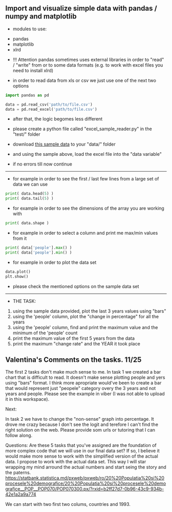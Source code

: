 ## Import and visualize simple data with pandas / numpy and matplotlib

* modules to use:
 - pandas
 - matplotlib
 - xlrd
 
* !!! Attention pandas sometimes uses external libraries in order to "read" / "write" from or to some data formats (e.g. to work with excel files 
  you need to install xlrd) 
 
* in order to read data from xls or csv we just use one of the next two options
```python
import pandas as pd

data = pd.read_csv('path/to/file.csv')
data = pd.read_excel('path/to/file.csv')
```

* after that, the logic begomes less different

* please create a python file called "excel_sample_reader.py" in the "test/" folder
* download [this sample data](./data/sample_1.xls) to your "data/" folder
* and using the sample above, load the excel file into the "data variable"
* if no errors till now continue
---
* for example in order to see the first / last few lines from a large set of data we can use
 ```python
 print( data.head(5) )
 print( data.tail(5) )
 ```
* for example in order to see the dimensions of the array you are working with
 ```python
 print( data.shape )
 ``` 
* for example in order to select a column and print me max/min values from it
 ```python
 print( data['people'].max() )
 print( data['people'].min() )
 ```  
* for example in order to plot the data set
 ```python
 data.plot()
 plt.show()
 ```  
* please check the mentioned options on the sample data set 
---
* THE TASK:
1. using the sample data provided, plot the last 3 years values using "bars"
2. using the 'people' column, plot the "change in percentage" for all the years
3. using the 'people' column, find and print the maximum value and the minimum of the 'people' count 
4. print the maximum value of the first 5 years from the data
5. print the maximum "change rate" and the YEAR it took place

 
 ## Valentina's Comments on the tasks. 11/25
 
 The first 2 tasks don't make much sense to me. 
 In task 1 we created a bar chart that is difficult to read. It doesn't make sense plotting people and yers using "bars" format. I think more apropriate would've been to create a bar that would represent just "peopele" category overy the 3 years and not years and people. 
 Please see the example in viber (I was not able to upload it in this workspace). 
 
Next:

In task 2 we have to change the "non-sense" graph into percentage. It drove me crazy because I don't see the logit and terefore I can't find the right solution on the web. Please provide som urls or tutoring that I can follow along. 
 
Questions:
Are these 5 tasks that you've assigned are the foundation of more complex code that we will use in our final data set? If so, I believe it would make more sense to work with the simplified version of the actual data. 
I propose to work with the actual data set. This way I will star wrapping my mind arround the actual numbers and start seing the story and the paterns. 
https://statbank.statistica.md/pxweb/pxweb/ro/20%20Populatia%20si%20procesele%20demografice/20%20Populatia%20si%20procesele%20demografice__POP__POP070/POP070300.px/?rxid=b2ff27d7-0b96-43c9-934b-42e1a2a9a774

We can start with two first two colums, countries and 1993. 

